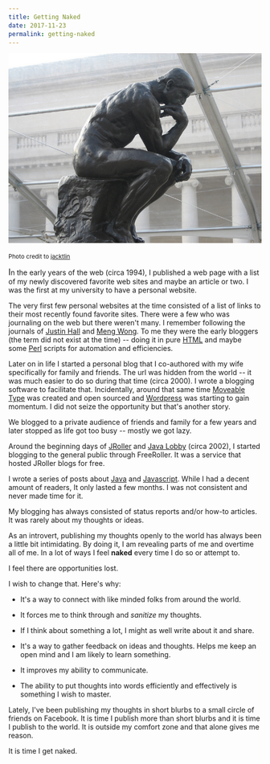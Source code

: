 ```yaml
---
title: Getting Naked
date: 2017-11-23
permalink: getting-naked
---
```


![Naked man staring into the distance](assets/8042538365_b44b21a6aa_c.jpg)

<small>Photo credit to [jacktlin](https://www.flickr.com/photos/jacktlin/8042538365/sizes/c/)</small>

<big>I</big>n the early years of the web (circa 1994), I published a web page with a list of my newly discovered favorite web sites and maybe an article or two. I was the first at my university to have a personal website.

The very first few personal websites at the time consisted of a list of links to their most recently found favorite sites. There were a few who was journaling on the web but there weren't many. I remember following the journals of [Justin Hall](https://en.wikipedia.org/wiki/Justin_Hall)  and [Meng Wong](https://en.wikipedia.org/wiki/Meng_Weng_Wong). To me they were the early bloggers (the term did not exist at the time) -- doing it in pure [HTML](https://www.w3schools.com/html/html_intro.asp) and maybe some [Perl](https://www.perl.org/) scripts for automation and efficiencies.

Later on in life I started a personal blog that I co-authored with my wife specifically for family and friends. The url was hidden from the world -- it was much easier to do so during that time (circa 2000). I wrote a blogging software to facilitate that. Incidentally, around that same time [Moveable Type](https://www.movabletype.org) was created and open sourced and [Wordpress](https://wordpress.org) was starting to gain momentum. I did not seize the opportunity but that's another story.

 We blogged to a private audience of friends and family for a few years and later stopped as life got too busy -- mostly we got lazy.

Around the beginning days of [JRoller](https://en.wikipedia.org/wiki/Apache_Roller) and [Java Lobby](https://www.javalobby.org/about.jsp) (circa 2002), I started blogging to the general public through FreeRoller. It was a service that hosted JRoller blogs for free.

I wrote a series of posts about [Java](https://java.com/en/download/faq/whatis_java.xml) and [Javascript](https://en.wikipedia.org/wiki/JavaScript). While I had a decent amount of readers, It only lasted a few months. I was not consistent and never made time for it.

My blogging has always consisted of status reports and/or how-to articles. It was rarely about my thoughts or ideas.

As an introvert, publishing my thoughts openly to the world has always been a little bit intimidating. By doing it, I am revealing parts of me and overtime all of me. In a lot of ways I feel **naked** every time I do so or attempt to.

I feel there are opportunities lost.

I wish to change that. Here's why:

- It's a way to connect with like minded folks from around the world.

- It forces me to think through and _sanitize_ my thoughts.

- If I think about something a lot, I might as well write about it and share.

- It's a way to gather feedback on ideas and thoughts. Helps me keep an open mind and I am likely to learn something.

- It improves my ability to communicate.

- The ability to put thoughts into words efficiently and effectively is something I wish to master.

Lately, I've been publishing my thoughts in short blurbs to a small circle of friends on Facebook. It is time I publish more than short blurbs and it is time I publish to the world. It is outside my comfort zone and that alone gives me reason.

It is time I get naked.

